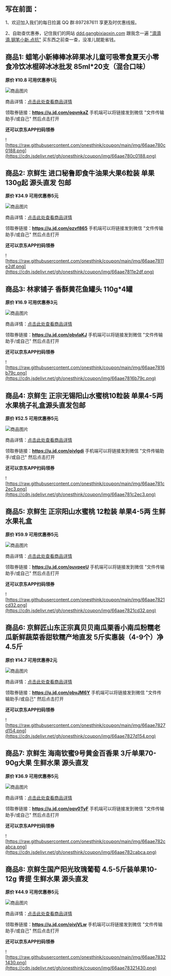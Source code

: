 ## 写在前面：

1、欢迎加入我们的每日捡漏 QQ 群:897287611 享更及时优惠线报。

2、自助查优惠券，记住我们的网站 [ddd.gangbixiaoxin.com](https://ddd.gangbixiaoxin.com) 跟我念一遍 ["滴滴滴.钢笔小新.点抗"](https://ddd.gangbixiaoxin.com) 买东西之前查一查，没准儿就能省钱。

## 商品1: 蜡笔小新棒棒冰碎果冰儿童可吸零食夏天小零食冷饮冰棍碎冰冰批发 85ml*20支（混合口味）

**原价 ¥10.8 可用优惠券1元**

![商品图片](http://img14.360buyimg.com/n1/jfs/t1/10740/27/16922/267470/62874d60Ebb083776/e94a56fc7171ab14.jpg)

商品详情：[点击此处查看商品详情](https://union-click.jd.com/jdc?e=1003156031&amp;p=JF8BAdsJK1olXwICVV9cCUwXBF8IGloRXgEBVFxYDkIfCl9MRANLAjZbERscSkAJHTRQRA1CCVkdDwtCWhVLHTdNTwcKBENeCVAfUg8bazZLEjJGCENFM1o_UzJzAQxjGihSPloHOlxVCBxOZQp4EzIVCnpSISEeVVxXDxtxaz5hPlNcIFwpaD9keDN-Yg1NOWV6EikvVTl1Sg9Oey5mLWFbJBcqUEpEYSYJWyxdB2NgVTYbfjljZhZrGwxhJG5nIAc6VzxIWQxzfCcTOE5hIjkCViNFZRNobxIVGXJaLDo9UTRUYB1gcjhcCFl0PS0ua0pnBBlxSTl2OXleIFw-ej91YCh8cglGKU9hFSpfYCtsY3sKbk8XKDZjJikBXw5rdA0LHDIRO11WXShffBZnD2M4GmsWXAYFXVhaDkISM18IG2tUMwYBVlhYDE4SM244G10WXgMEU1xVD0IeCl8IE1wliqu6gdTs3cOu1_GAzOKyiI--gMDVOHsnAF8IGloXXQIFVVxdOHsXAF8LKwV7XFUKVF9fXUN5XiRYRhAVGlZsVF9fD0MTAG04GVoUXwQyZG41UQgeajxdXhxyWWRZLTpfayAWcChrR157Xw4CAwc7bTsfam9fZwtgIkVfZF5t)

领取券链接：**https://u.jd.com/oqvnkaZ** 手机端可以将链接发到微信 "文件传输助手/或自己" 然后点击打开

**还可以京东APP扫码领券**

![https://raw.githubusercontent.com/onesthink/coupon/main/img/66aae780c0188.png](https://cdn.jsdelivr.net/gh/onesthink/coupon/img/66aae780c0188.png)

## 商品2: 京鲜生 进口秘鲁即食牛油果大果6粒装 单果130g起 源头直发 包邮

**原价 ¥34.9 可用优惠券5元**

![商品图片](http://img14.360buyimg.com/n1/jfs/t1/236004/19/18738/100897/6678d83aF4bd8df48/95c031d4704ed532.jpg)

商品详情：[点击此处查看商品详情](https://union-click.jd.com/jdc?e=1003156031&amp;p=JF8BAZ0JK1olXDYCVV9cAE4UAmcNH18lGVlaCgFtUQ5SQi0DBUVOBVlUAwoCFxBCHD1WR0VNGFJeSwcYVBYZQTVMFx1sK3NpXV8jQB9hAAR2WF9cFlVqD14JaiUVUy0BYhJvOEZ5LF1ZUTAUBWsfW1dhJHZnIy0USD8Vcz98aChWJXNmMDwEeElhcWd_eQJhGWZ3Lyk_QTtcdycAaz9mIQR2Nlc4ahJCRxhXQT9uPmVcIDc9YTxeYCt8byxICH9cDikvUTdzZxNMYyJhP3JhLx8qVyNHdxxBTGsPB2IGBDkDcC5cBBt8ehpKW2FVJF09BEcnAl8LGlsSVAAFUldYOHsXA19edVsUXAcHU1deD04nAl8IHVgWWAAFVlZUC0oSM28AHGvC8L7X3u-IgPLDneffovzA1LrWytZtOHsUM28JGlkVWQEDVl5tOEsUM2w4RTUUDgNVU1xYCiVKSD9VUFhSFGgFXV5bCE0XM20JGlkXbTYyEicrfSAeAhFATy0WNnhBUBcWWyNMAztqdVlFHw97HSQ4SDBvAGtRYFgTWTYCZA)

领取券链接：**https://u.jd.com/ozvf865** 手机端可以将链接发到微信 "文件传输助手/或自己" 然后点击打开

**还可以京东APP扫码领券**

![https://raw.githubusercontent.com/onesthink/coupon/main/img/66aae7811e2df.png](https://cdn.jsdelivr.net/gh/onesthink/coupon/img/66aae7811e2df.png)

## 商品3: 林家铺子 香酥黄花鱼罐头 110g*4罐

**原价 ¥16.9 可用优惠券3元**

![商品图片](http://img14.360buyimg.com/n1/jfs/t1/243267/14/7330/100754/6613ac26F7cf67109/41a70fa0e4dadfe8.jpg)

商品详情：[点击此处查看商品详情](https://union-click.jd.com/jdc?e=1003156031&amp;p=JF8BAasJK1olXwIDXF9UCkkSBF8IGloWVQ4GUV5aCE0UAV9MRANLAjZbERscSkAJHTRQRA1CCVkdDwtCWhVLHTdNTwcKBENeCVAfUg8bfDxzXyRcBlRRAylUcjlFYjYOSS1FLUJGOlw2YThESyxsch5mAGB9AzYrUVxXDxtxaz5iBE9dIyc9aj9OYC58GSdNOWVQEiovVTx1SgtObC5mL2FbPBc9QEtlYW58WztNB2NgHV8bfjJCdQxBTgxhJGJSLS0-Sj1-Yw9zfSdrClllIDpdCRF1SzVQbDh2HnEAKD4qUTxWdDV8D1lgbXRbPAEdChBSYRp-T0FGJ0UYVQsATjsbD18JK1gUXQELUllbAU4nM28IKxp7WwQFXF5dOEonA2kLGF4TWgMDVl1bCnsXC2g4zPatiIyzgdbk3NWf1NavztKpiZiKZG5tC3sXAm4KG18SXAQCZG5dC3sUMzFmGggSWFIDUFgzVQBHXiQPWRl7XQcCXFxUDE8nAW4JGVklbTZ9ByUZdwJMUTxfbFJvL1RjDVgPfhtnRytmGTB8LlVKFzo0TThKZRBfcy1MbQYy)

领取券链接：**https://u.jd.com/obvlaKJ** 手机端可以将链接发到微信 "文件传输助手/或自己" 然后点击打开

**还可以京东APP扫码领券**

![https://raw.githubusercontent.com/onesthink/coupon/main/img/66aae7816b79c.png](https://cdn.jsdelivr.net/gh/onesthink/coupon/img/66aae7816b79c.png)

## 商品4: 京鲜生 正宗无锡阳山水蜜桃10粒装 单果4-5两 水果桃子礼盒源头直发包邮

**原价 ¥52.5 可用优惠券5元**

![商品图片](http://img14.360buyimg.com/n1/jfs/t1/209395/19/43503/74914/6670e7eaF95d4898c/3d5a844eec3d9b71.jpg)

商品详情：[点击此处查看商品详情](https://union-click.jd.com/jdc?e=1003156031&amp;p=JF8BAZkJK1olXDYHUV1dDUoVMytXQwVKbV9HER8fA1UJWDdXTQxBAhlZAUEPVhcJWypcR0RMGFpfWhwHTEd2QmxTbgIRK1lfIBciTAJ1RD98Gy19G1hsVio-eApuRQ9dHANNPH5nAwgAHwsbdAZoeCx2KkJ2Dik7fEpSQA1xRid1B0NCMDwqaytNQixtYiBpPgZ1CjwkezdgdypKbzJHDXJKNxkqCjt-dxxjXC98KV5qCzoubklwfg0Ia15xOXJgIz0uSTxIUQhxeCxKJXYWVitJCj4nfzJqZyBcAUFgMCRHbhxnUwdzfwgRPQoOZF9tC0oXBGYOHF0cWDYyVF5tXiUXAm4JHlwcXgEHZF9tCE0UAGoOHF4UWgECXW5dAEwn1MKwztGkiI67gMDV3_Kw1ua0z8WdbTYyV25dCUoVA2sPGlkVbTYCV25eOBV5AjwOE14cDQNsCRUNVQAfVilmG1oQXgQLXFptCkoWAW04K2t0HAVZIQdZfhRKdyZ3XxJ3GlZ2VCg1ThV5ARtraxpsG2ZXUwYFaTNyVDlVK1sl)

领取券链接：**https://u.jd.com/oivlgdi** 手机端可以将链接发到微信 "文件传输助手/或自己" 然后点击打开

**还可以京东APP扫码领券**

![https://raw.githubusercontent.com/onesthink/coupon/main/img/66aae781c2ec3.png](https://cdn.jsdelivr.net/gh/onesthink/coupon/img/66aae781c2ec3.png)

## 商品5: 京鲜生 正宗阳山水蜜桃 12粒装 单果4-5两 生鲜水果礼盒

**原价 ¥59.9 可用优惠券5元**

![商品图片](http://img14.360buyimg.com/n1/jfs/t1/234357/20/23932/64934/668f7f75Fac057d3e/9f3942c0ebb58b5e.jpg)

商品详情：[点击此处查看商品详情](https://union-click.jd.com/jdc?e=1003156031&amp;p=JF8BAZkJK1olXDYHUV1dDU4RMytXQwVKbV9HER8fA1UJWDdXTQxBAhlZAUEPVhcJWypcR0RMGFpfWhwHTEdeSzhzG18cHnBcMC4DVC1RaitrYV4cO01sVllYTQNECxlKaFwSFFtiMzgKHwsbdAZoeCx2KkZ1Dik7fEpSQA1xRid1B0NCMDwqaytNQixtYiBpPgZ1CjwkezdgdypKbzJHDXJKNxkqCjt-dxxjXC98KV5qCzoubklwfg0Ia15xOXJgIz0uSTxIUQhxeCxKJXYWVitJCj4nQS5eSVJOHXFiMlk8UAprfD9XczpyLQoOZF9tC0oXBGYOHF0cWDYyVF5tXiUXAm4JGlsXVQUAZF9tCE0UAGoOHF4UVQcBVG5dAEwn1MKwztGkiI67gMDV3_Kw1ua0z8WdbTYyV25dCUoVA2sPGlkVbTYCV25eOBV5AjwAG10WWw9sCRUNVQBECjhmG1oXWgIKV1xtCkoWAW04K2tcFVF5VFpUSz1JZx9WRz1TNEJhLltUbgB5AWgNXhNGVXBAJ1laQRZ3ZAlfK1sl)

领取券链接：**https://u.jd.com/ouvpeeU** 手机端可以将链接发到微信 "文件传输助手/或自己" 然后点击打开

**还可以京东APP扫码领券**

![https://raw.githubusercontent.com/onesthink/coupon/main/img/66aae7821cd32.png](https://cdn.jsdelivr.net/gh/onesthink/coupon/img/66aae7821cd32.png)

## 商品6: 京鲜匠山东正宗真贝贝南瓜栗香小南瓜粉糯老瓜新鲜蔬菜香甜软糯产地直发 5斤实惠装（4-9个）净 4.5斤

**原价 ¥14.7 可用优惠券2元**

![商品图片](http://img14.360buyimg.com/n1/jfs/t1/240659/29/14228/160107/66874d82Fdcd36f5c/b7af1e443ba6faf2.jpg)

商品详情：[点击此处查看商品详情](https://union-click.jd.com/jdc?e=1003156031&amp;p=JF8BAdsJK1olXwMLU11YCUMRAl8IGlodWwcAVlteC00SB19MRANLAjZbERscSkAJHTRQRA1CCVkdDwtCWhVLHTdNTwcKBENeCVAfUg8bX2xJbQwUGnFVKA1dVj5LfDt7UCJWB0MBOlwAQzkUdxMIbQJgNGJcPScaVFxXDxtxaz5sPn1GIAEhYTxOVi5_cj9NOWJiEikvUi11Ag9Oby5mLWFYPBc9QEthYSZ0Wy9NB2JgHTYbfyJwdRh7cAxhJG5nIy0UVD9-awxzfCcTOE5hIjkCViNFZRNqez9AHXJgNA0pUjxSdAZsci9cJkF0LTY0ay9CQg9Qcz1sLm1GNAE2eChfYCh8cjN2Kk9xEClfeChsY3sKbk8XKDZ1VR4afR5MQwpeUyR3XnVFXVcWTTNBD2M4GmsWXAYFXVhaDkISM18IG2tUMwYHUl9dD0IfM244G10WXgMEU1tdCEIXC18IE1wliqu6gdTs3cOu1_GAzOKyiI--gMDVOHsnAF8IGloXXQIFVVxdOHsXAF8LKwV7XFUFUQ5cDhh5XiRYRhBACQ5sVF9dAE4TAWk4GVoUXwQyZG4BCwphVG5PbAxpDgZcIQIiXDhceixSXlh7X1tJJl0pdEthWhphfwV8JEFeZF5t)

领取券链接：**https://u.jd.com/obvJM6Y** 手机端可以将链接发到微信 "文件传输助手/或自己" 然后点击打开

**还可以京东APP扫码领券**

![https://raw.githubusercontent.com/onesthink/coupon/main/img/66aae7827d154.png](https://cdn.jsdelivr.net/gh/onesthink/coupon/img/66aae7827d154.png)

## 商品7: 京鲜生 海南钦蜜9号黄金百香果 3斤单果70-90g大果 生鲜水果 源头直发

**原价 ¥36.9 可用优惠券5元**

![商品图片](http://img14.360buyimg.com/n1/jfs/t1/238630/12/14020/93211/66973e41Fff2a77ed/c4a5b3afa7259611.jpg)

商品详情：[点击此处查看商品详情](https://union-click.jd.com/jdc?e=1003156031&amp;p=JF8BAZ4JK1olXDYCVV9cAE8VBmkJE1klGVlaCgFtUQ5SQi0DBUVOBVlUAwoCFxBCHD1WR0VNGFJeSwcYVBYZQTVMFx1sK3NpXV8jQB9hABtuZw9wFlV2LDoVaCUVUy0BYhJvOEZ5LF1ZU0lRQ2sfW1dhJHZnIy0USz9IYwt_aBJQJXNmMDwEeElhcWd_eQJhGWZ3Lyk_QTtcdycAaz9mIQR2Nlc4ahJCRxhXQT9uPmVcIDc9YTxeYCt8byxICH9cDikvUTdzZxNMYyJhP3JhLx8qVyNHdxxBTGtvVQcBPB8bVShBW2pPS1hqLWdFAx0tBEcnAl8LGlsSVAAFUldYOHsXA19edVsUXAcHU1deD04nAl8IHVgWWAAFUV5YDUsXM28AHGvC8L7X3u-IgPLDneffovzA1LrWytZtOHsUM28JGlkVWQEDVl5tOEsUM2w4RTUUDg4CUl0PASVKSD9VUAxBW2gCVVxbCE8SB18KGloXXzYyZBgkfj58Cm52Uw9jXnJkKAo4QxhjewtAezUXDUQLLRcnbQtse2wMQFlTHQIyVG4)

领取券链接：**https://u.jd.com/oqv0TyF** 手机端可以将链接发到微信 "文件传输助手/或自己" 然后点击打开

**还可以京东APP扫码领券**

![https://raw.githubusercontent.com/onesthink/coupon/main/img/66aae782cabca.png](https://cdn.jsdelivr.net/gh/onesthink/coupon/img/66aae782cabca.png)

## 商品8: 京鲜生国产阳光玫瑰葡萄 4.5-5斤装单果10-12g 青提 生鲜水果 源头直发

**原价 ¥44.9 可用优惠券5元**

![商品图片](http://img14.360buyimg.com/n1/jfs/t1/231424/9/23366/77955/668cca46F503463f6/f9eacd2ce381744a.jpg)

商品详情：[点击此处查看商品详情](https://union-click.jd.com/jdc?e=1003156031&amp;p=JF8BAZ4JK1olXDYCVV9dCUgXCmcPH18lGVlaCgFtUQ5SQi0DBUVOBVlUAwoCFxBCHD1WR0VNGFJeSwcYVBYZQTVMFyt-OG1jKwMvWjYQazxSYiVwJEZwEj1dQCUVZRtOcCJ3VA5yETcGfktQSjIfW1dhJHZnIz06Sj9uVT98QihWJXNmPTwHYEljS2d-eQJxGXJZLyw_QSNcdCcAbT9mKQR1DFc7ahF8RA9QYzJuPmVcIDchbzx0dCx_byxICH9DFT4WUSx-WilOYyJhOHJbNwEpYTtHdzZ3TGtsH3ppVQcKUyh8X2kKTjJhGmF1FwQLBEcnAl8LGlsSVAAFUldYOHsXA19edVsUXAcHU1deD04nAl8IHVgWWAAFUV5ZDk0UM28AHGvC8L7X3u-IgPLDneffovzA1LrWytZtOHsUM28JGlkVWQEDVl5tOEsUM2w4RTUUDgABXVtUWyVKSD9VUA1DWGgCVVpUCEIRAF8KGloXXzYyZC42bSB2fDJ6SSYSNVVYLSA4cQtlRQwIUzUXO3JEPyc_AUNnRgZTbVtSFFsyVG4)

领取券链接：**https://u.jd.com/oivjVLw** 手机端可以将链接发到微信 "文件传输助手/或自己" 然后点击打开

**还可以京东APP扫码领券**

![https://raw.githubusercontent.com/onesthink/coupon/main/img/66aae78321430.png](https://cdn.jsdelivr.net/gh/onesthink/coupon/img/66aae78321430.png)

